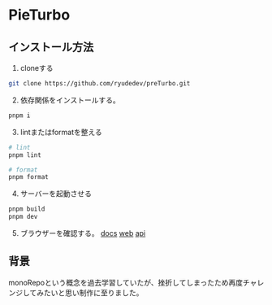 # PieTurbo

## インストール方法
1. cloneする
```bash
git clone https://github.com/ryudedev/preTurbo.git
```

2. 依存関係をインストールする。
```bash
pnpm i
```

3. lintまたはformatを整える
```bash
# lint
pnpm lint

# format
pnpm format
```

4. サーバーを起動させる
```bash
pnpm build
pnpm dev
```

5. ブラウザーを確認する。
[docs](http://localhost:3000)
[web](http://localhost:3001)
[api](http://localhost:8080)

## 背景
monoRepoという概念を過去学習していたが、挫折してしまったため再度チャレンジしてみたいと思い制作に至りました。